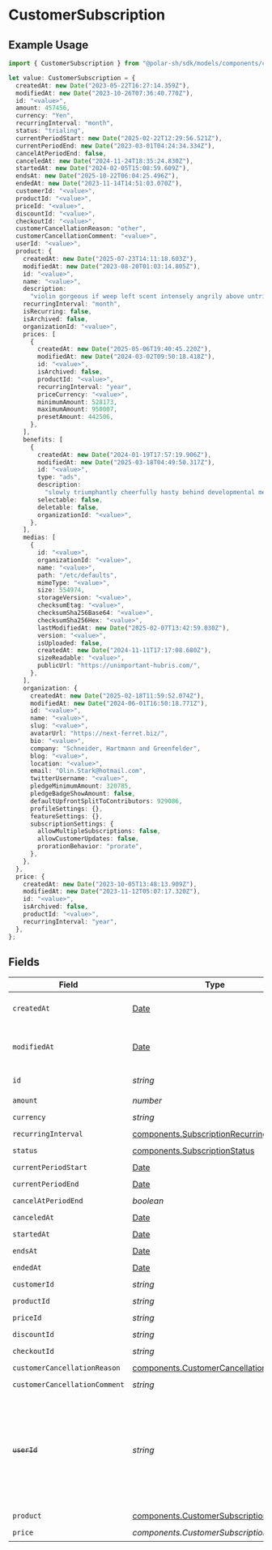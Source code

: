 # CustomerSubscription

## Example Usage

```typescript
import { CustomerSubscription } from "@polar-sh/sdk/models/components/customersubscription.js";

let value: CustomerSubscription = {
  createdAt: new Date("2023-05-22T16:27:14.359Z"),
  modifiedAt: new Date("2023-10-26T07:36:40.770Z"),
  id: "<value>",
  amount: 457456,
  currency: "Yen",
  recurringInterval: "month",
  status: "trialing",
  currentPeriodStart: new Date("2025-02-22T12:29:56.521Z"),
  currentPeriodEnd: new Date("2023-03-01T04:24:34.334Z"),
  cancelAtPeriodEnd: false,
  canceledAt: new Date("2024-11-24T18:35:24.830Z"),
  startedAt: new Date("2024-02-05T15:08:59.609Z"),
  endsAt: new Date("2025-10-22T06:04:25.496Z"),
  endedAt: new Date("2023-11-14T14:51:03.070Z"),
  customerId: "<value>",
  productId: "<value>",
  priceId: "<value>",
  discountId: "<value>",
  checkoutId: "<value>",
  customerCancellationReason: "other",
  customerCancellationComment: "<value>",
  userId: "<value>",
  product: {
    createdAt: new Date("2025-07-23T14:11:18.603Z"),
    modifiedAt: new Date("2023-08-20T01:03:14.805Z"),
    id: "<value>",
    name: "<value>",
    description:
      "violin gorgeous if weep left scent intensely angrily above untried",
    recurringInterval: "month",
    isRecurring: false,
    isArchived: false,
    organizationId: "<value>",
    prices: [
      {
        createdAt: new Date("2025-05-06T19:40:45.220Z"),
        modifiedAt: new Date("2024-03-02T09:50:18.418Z"),
        id: "<value>",
        isArchived: false,
        productId: "<value>",
        recurringInterval: "year",
        priceCurrency: "<value>",
        minimumAmount: 528173,
        maximumAmount: 950007,
        presetAmount: 442506,
      },
    ],
    benefits: [
      {
        createdAt: new Date("2024-01-19T17:57:19.906Z"),
        modifiedAt: new Date("2025-03-18T04:49:50.317Z"),
        id: "<value>",
        type: "ads",
        description:
          "slowly triumphantly cheerfully hasty behind developmental meanwhile entwine",
        selectable: false,
        deletable: false,
        organizationId: "<value>",
      },
    ],
    medias: [
      {
        id: "<value>",
        organizationId: "<value>",
        name: "<value>",
        path: "/etc/defaults",
        mimeType: "<value>",
        size: 554974,
        storageVersion: "<value>",
        checksumEtag: "<value>",
        checksumSha256Base64: "<value>",
        checksumSha256Hex: "<value>",
        lastModifiedAt: new Date("2025-02-07T13:42:59.030Z"),
        version: "<value>",
        isUploaded: false,
        createdAt: new Date("2024-11-11T17:17:08.680Z"),
        sizeReadable: "<value>",
        publicUrl: "https://unimportant-hubris.com/",
      },
    ],
    organization: {
      createdAt: new Date("2025-02-18T11:59:52.074Z"),
      modifiedAt: new Date("2024-06-01T16:50:18.771Z"),
      id: "<value>",
      name: "<value>",
      slug: "<value>",
      avatarUrl: "https://next-ferret.biz/",
      bio: "<value>",
      company: "Schneider, Hartmann and Greenfelder",
      blog: "<value>",
      location: "<value>",
      email: "Olin.Stark@hotmail.com",
      twitterUsername: "<value>",
      pledgeMinimumAmount: 320785,
      pledgeBadgeShowAmount: false,
      defaultUpfrontSplitToContributors: 929086,
      profileSettings: {},
      featureSettings: {},
      subscriptionSettings: {
        allowMultipleSubscriptions: false,
        allowCustomerUpdates: false,
        prorationBehavior: "prorate",
      },
    },
  },
  price: {
    createdAt: new Date("2023-10-05T13:48:13.909Z"),
    modifiedAt: new Date("2023-11-12T05:07:17.320Z"),
    id: "<value>",
    isArchived: false,
    productId: "<value>",
    recurringInterval: "year",
  },
};
```

## Fields

| Field                                                                                                                   | Type                                                                                                                    | Required                                                                                                                | Description                                                                                                             |
| ----------------------------------------------------------------------------------------------------------------------- | ----------------------------------------------------------------------------------------------------------------------- | ----------------------------------------------------------------------------------------------------------------------- | ----------------------------------------------------------------------------------------------------------------------- |
| `createdAt`                                                                                                             | [Date](https://developer.mozilla.org/en-US/docs/Web/JavaScript/Reference/Global_Objects/Date)                           | :heavy_check_mark:                                                                                                      | Creation timestamp of the object.                                                                                       |
| `modifiedAt`                                                                                                            | [Date](https://developer.mozilla.org/en-US/docs/Web/JavaScript/Reference/Global_Objects/Date)                           | :heavy_check_mark:                                                                                                      | Last modification timestamp of the object.                                                                              |
| `id`                                                                                                                    | *string*                                                                                                                | :heavy_check_mark:                                                                                                      | The ID of the object.                                                                                                   |
| `amount`                                                                                                                | *number*                                                                                                                | :heavy_check_mark:                                                                                                      | N/A                                                                                                                     |
| `currency`                                                                                                              | *string*                                                                                                                | :heavy_check_mark:                                                                                                      | N/A                                                                                                                     |
| `recurringInterval`                                                                                                     | [components.SubscriptionRecurringInterval](../../models/components/subscriptionrecurringinterval.md)                    | :heavy_check_mark:                                                                                                      | N/A                                                                                                                     |
| `status`                                                                                                                | [components.SubscriptionStatus](../../models/components/subscriptionstatus.md)                                          | :heavy_check_mark:                                                                                                      | N/A                                                                                                                     |
| `currentPeriodStart`                                                                                                    | [Date](https://developer.mozilla.org/en-US/docs/Web/JavaScript/Reference/Global_Objects/Date)                           | :heavy_check_mark:                                                                                                      | N/A                                                                                                                     |
| `currentPeriodEnd`                                                                                                      | [Date](https://developer.mozilla.org/en-US/docs/Web/JavaScript/Reference/Global_Objects/Date)                           | :heavy_check_mark:                                                                                                      | N/A                                                                                                                     |
| `cancelAtPeriodEnd`                                                                                                     | *boolean*                                                                                                               | :heavy_check_mark:                                                                                                      | N/A                                                                                                                     |
| `canceledAt`                                                                                                            | [Date](https://developer.mozilla.org/en-US/docs/Web/JavaScript/Reference/Global_Objects/Date)                           | :heavy_check_mark:                                                                                                      | N/A                                                                                                                     |
| `startedAt`                                                                                                             | [Date](https://developer.mozilla.org/en-US/docs/Web/JavaScript/Reference/Global_Objects/Date)                           | :heavy_check_mark:                                                                                                      | N/A                                                                                                                     |
| `endsAt`                                                                                                                | [Date](https://developer.mozilla.org/en-US/docs/Web/JavaScript/Reference/Global_Objects/Date)                           | :heavy_check_mark:                                                                                                      | N/A                                                                                                                     |
| `endedAt`                                                                                                               | [Date](https://developer.mozilla.org/en-US/docs/Web/JavaScript/Reference/Global_Objects/Date)                           | :heavy_check_mark:                                                                                                      | N/A                                                                                                                     |
| `customerId`                                                                                                            | *string*                                                                                                                | :heavy_check_mark:                                                                                                      | N/A                                                                                                                     |
| `productId`                                                                                                             | *string*                                                                                                                | :heavy_check_mark:                                                                                                      | N/A                                                                                                                     |
| `priceId`                                                                                                               | *string*                                                                                                                | :heavy_check_mark:                                                                                                      | N/A                                                                                                                     |
| `discountId`                                                                                                            | *string*                                                                                                                | :heavy_check_mark:                                                                                                      | N/A                                                                                                                     |
| `checkoutId`                                                                                                            | *string*                                                                                                                | :heavy_check_mark:                                                                                                      | N/A                                                                                                                     |
| `customerCancellationReason`                                                                                            | [components.CustomerCancellationReason](../../models/components/customercancellationreason.md)                          | :heavy_check_mark:                                                                                                      | N/A                                                                                                                     |
| `customerCancellationComment`                                                                                           | *string*                                                                                                                | :heavy_check_mark:                                                                                                      | N/A                                                                                                                     |
| ~~`userId`~~                                                                                                            | *string*                                                                                                                | :heavy_check_mark:                                                                                                      | : warning: ** DEPRECATED **: This will be removed in a future release, please migrate away from it as soon as possible. |
| `product`                                                                                                               | [components.CustomerSubscriptionProduct](../../models/components/customersubscriptionproduct.md)                        | :heavy_check_mark:                                                                                                      | N/A                                                                                                                     |
| `price`                                                                                                                 | *components.CustomerSubscriptionPrice*                                                                                  | :heavy_check_mark:                                                                                                      | N/A                                                                                                                     |